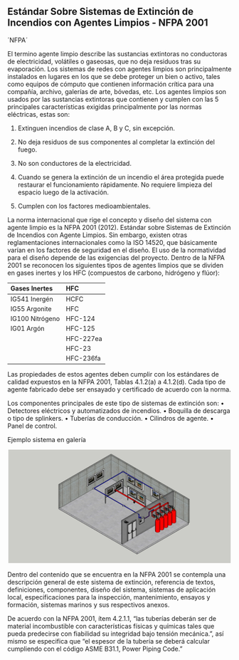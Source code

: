 ## Estándar Sobre Sistemas de Extinción de Incendios con Agentes Limpios - NFPA 2001

´NFPA´

El termino agente limpio describe las sustancias extintoras no conductoras de electricidad, volátiles o gaseosas, que no deja residuos tras su evaporación. Los sistemas de redes con agentes limpios son principalmente instalados en lugares en los que se debe proteger un bien o activo, tales como equipos de cómputo que contienen información crítica para una compañía, archivo, galerías de arte, bóvedas, etc. Los agentes limpios son usados por las sustancias extintoras que contienen y cumplen con las 5 principales características exigidas principalmente por las normas eléctricas, estas son:

1.	Extinguen incendios de clase A, B y C, sin excepción.

2.	No deja residuos de sus componentes al completar la extinción del fuego.

3.	No son conductores de la electricidad.

4.	Cuando se genera la extinción de un incendio el área protegida puede restaurar el funcionamiento rápidamente. No requiere limpieza del espacio luego de la activación. 

5.	Cumplen con los factores medioambientales.

La norma internacional que rige el concepto y diseño del sistema con agente limpio es la NFPA 2001 (2012). Estándar sobre Sistemas de Extinción de Incendios con Agente Limpios. Sin embargo, existen otras reglamentaciones internacionales como la ISO 14520, que básicamente varían en los factores de seguridad en el diseño. El uso de la normatividad para el diseño depende de las exigencias del proyecto.
Dentro de la NFPA 2001 se reconocen los siguientes tipos de agentes limpios que se dividen en gases inertes y los HFC (compuestos de carbono, hidrógeno y flúor): 

| Gases Inertes | HFC |
|:--------------|:----|
| IG541 Inergén | HCFC |
| IG55 Argonite | HFC |
| IG100 Nitrógeno | HFC-124 |
| IG01 Argón | HFC-125 |
| | HFC-227ea |
| | HFC-23 |
| | HFC-236fa |

Las propiedades de estos agentes deben cumplir con los estándares de calidad expuestos en la NFPA 2001, Tablas 4.1.2(a) a 4.1.2(d). Cada tipo de agente fabricado debe ser ensayado y certificado de acuerdo con la norma. 

Los componentes principales de este tipo de sistemas de extinción son:
•	Detectores eléctricos y automatizados de incendios.
•	Boquilla de descarga o tipo de splinkers.
•	Tuberías de conducción.
•	Cilindros de agente.
•	Panel de control.

Ejemplo sistema en galería 
<div align="center">
  <img src="https://github.com/Andrealvch/C.RCI/blob/main/Section02/.graph/GAL_ART%20axo.jpg" width="500px">
</div>

Dentro del contenido que se encuentra en la NFPA 2001 se contempla una descripción general de este sistema de extinción, referencia de textos, definiciones, componentes, diseño del sistema, sistemas de aplicación local, especificaciones para la inspección, mantenimiento, ensayos y formación, sistemas marinos y sus respectivos anexos.   

De acuerdo con la NFPA 2001, ítem 4.2.1.1, “las tuberías deberán ser de material incombustible con características físicas y químicas tales que pueda predecirse con fiabilidad su integridad bajo tensión mecánica.”, así mismo se especifica que “el espesor de la tubería se deberá calcular cumpliendo con el código ASME B31.1, Power Piping Code.”
